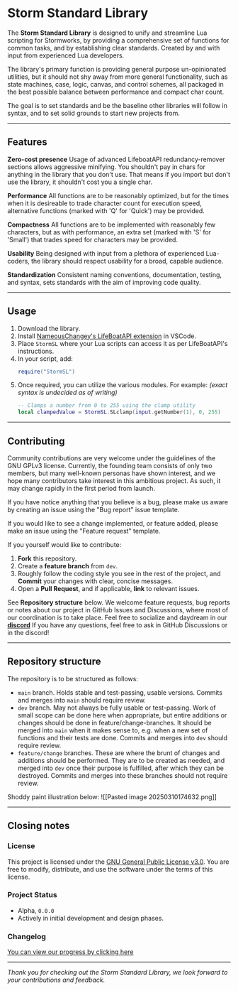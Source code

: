 # Storm Standard Library

The **Storm Standard Library** is designed to unify and streamline Lua scripting for Stormworks, by providing a comprehensive set of functions for common tasks, and by establishing clear standards. Created by and with input from experienced Lua developers.

The library's primary function is providing general purpose un-opinionated utilities, but it should not shy away from more general functionality, such as state machines, case, logic, canvas, and control schemes, all packaged in the best possible balance between performance and compact char count.

The goal is to set standards and be the baseline other libraries will follow in syntax, and to set solid grounds to start new projects from.

---

## Features
**Zero-cost presence**
Usage of advanced LifeboatAPI redundancy-remover sections allows aggressive minifying. You shouldn't pay in chars for anything in the library that you don't use. That means if you import but don't use the library, it shouldn't cost you a single char.

**Performance**
All functions are to be reasonably optimized, but for the times when it is desireable to trade character count for execution speed, alternative functions (marked with 'Q' for 'Quick') may be provided.

**Compactness**
All functions are to be implemented with reasonably few characters, but as with performance, an extra set (marked with 'S' for 'Small') that trades speed for characters may be provided.

**Usability**
Being designed with input from a plethora of experienced Lua-coders, the library should respect usability for a broad, capable audience.

**Standardization**
Consistent naming conventions, documentation, testing, and syntax, sets standards with the aim of improving code quality.

---

## Usage

1. Download the library.
2. Install [NameousChangey's LifeBoatAPI extension](https://marketplace.visualstudio.com/items?itemName=NameousChangey.lifeboatapi) in VSCode.
3. Place `StormSL` where your Lua scripts can access it as per LifeBoatAPI's instructions.
4. In your script, add:
	```lua
	require("StormSL")
	```
5. Once required, you can utilize the various modules. For example: *(exact syntax is undecided as of writing)*
	```lua
	-- Clamps a number from 0 to 255 using the clamp utility
	local clampedValue = StormSL.SLclamp(input.getNumber(1), 0, 255)
	```

---

## Contributing

Community contributions are very welcome under the guidelines of the GNU GPLv3 license. Currently, the founding team consists of only two members, but many well-known personas have shown interest, and we hope many contributors take interest in this ambitious project. As such, it may change rapidly in the first period from launch.

If you have notice anything that you believe is a bug, please make us aware by creating an issue using the "Bug report" issue template.

If you would like to see a change implemented, or feature added, please make an issue using the "Feature request" template.

If you yourself would like to contribute:

1. **Fork** this repository.
2. Create a **feature branch** from `dev`.
3. Roughly follow the coding style you see in the rest of the project, and **Commit** your changes with clear, concise messages.
4. Open a **Pull Request**, and if applicable, **link** to relevant issues.

See **Repository structure** below. We welcome feature requests, bug reports or notes about our project in GitHub Issues and Discussions, where most of our coordination is to take place.
Feel free to socialize and daydream in our [**discord**](https://discord.gg/2GMG4Jt5ds)
If you have any questions, feel free to ask in GitHub Discussions or in the discord!

---

## Repository structure

The repository is to be structured as follows:
- `main` branch. Holds stable and test-passing, usable versions. Commits and merges into `main` should require review.
- `dev` branch. May not always be fully usable or test-passing. Work of small scope can be done here when appropriate, but entire additions or changes should be done in feature/change-branches. It should be merged into `main` when it makes sense to, e.g. when a new set of functions and their tests are done. Commits and merges into `dev` should require review.
- `feature/change` branches. These are where the brunt of changes and additions should be performed. They are to be created as needed, and merged into `dev` once their purpose is fulfilled, after which they can be destroyed. Commits and merges into these branches should not require review.

Shoddy paint illustration below:
![[Pasted image 20250310174632.png]]

---

## Closing notes

### License
This project is licensed under the [GNU General Public License v3.0](LICENSE). You are free to modify, distribute, and use the software under the terms of this license.

### Project Status

- Alpha, `0.0.0`
- Actively in initial development and design phases.

### Changelog

[You can view our progress by clicking here](CHANGELOG.md)

---

*Thank you for checking out the Storm Standard Library, we look forward to your contributions and feedback.*

